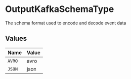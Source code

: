 # OutputKafkaSchemaType

The schema format used to encode and decode event data


## Values

| Name   | Value  |
| ------ | ------ |
| `AVRO` | avro   |
| `JSON` | json   |